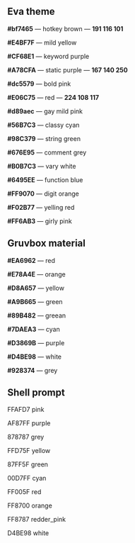 ## Eva theme

**#bf7465** — hotkey brown — **191 116 101**

**#E4BF7F** — mild yellow

**#CF68E1** — keyword purple

**#A78CFA** — static purple — **167 140 250**

**#dc5579** — bold pink

**#E06C75** — red — **224 108 117**

**#d89aec** — gay mild pink

**#56B7C3** — classy cyan

**#98C379** — string green

**#676E95** — comment grey

**#B0B7C3** — vary white

**#6495EE** — function blue

**#FF9070** — digit orange

**#F02B77** — yelling red

**#FF6AB3** — girly pink

## Gruvbox material

**#EA6962** — red

**#E78A4E** — orange

**#D8A657** — yellow

**#A9B665** — green

**#89B482** — greean

**#7DAEA3** — cyan

**#D3869B** — purple

**#D4BE98** — white

**#928374** — grey

## Shell prompt

FFAFD7 pink

AF87FF purple

878787 grey

FFD75F yellow

87FF5F green

00D7FF cyan

FF005F red

FF8700 orange

FF8787 redder_pink

D4BE98 white